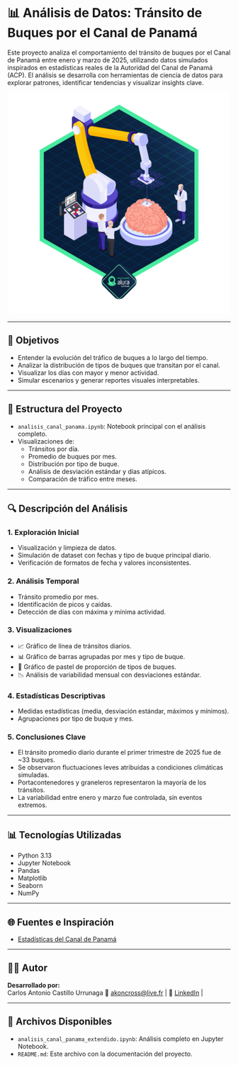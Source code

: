 # 📊 Análisis de Datos: Tránsito de Buques por el Canal de Panamá

Este proyecto analiza el comportamiento del tránsito de buques por el Canal de Panamá entre enero y marzo de 2025, utilizando datos simulados inspirados en estadísticas reales de la Autoridad del Canal de Panamá (ACP). El análisis se desarrolla con herramientas de ciencia de datos para explorar patrones, identificar tendencias y visualizar insights clave.

<p align="center">
  <img src="img/medallita.png" alt="Descripción de la imagen" width="500"/>
</p>

---

## 🎯 Objetivos

- Entender la evolución del tráfico de buques a lo largo del tiempo.
- Analizar la distribución de tipos de buques que transitan por el canal.
- Visualizar los días con mayor y menor actividad.
- Simular escenarios y generar reportes visuales interpretables.

---

## 🧩 Estructura del Proyecto

- `analisis_canal_panama.ipynb`: Notebook principal con el análisis completo.
- Visualizaciones de:
  - Tránsitos por día.
  - Promedio de buques por mes.
  - Distribución por tipo de buque.
  - Análisis de desviación estándar y días atípicos.
  - Comparación de tráfico entre meses.

---

## 🔍 Descripción del Análisis

### 1. Exploración Inicial
- Visualización y limpieza de datos.
- Simulación de dataset con fechas y tipo de buque principal diario.
- Verificación de formatos de fecha y valores inconsistentes.

### 2. Análisis Temporal
- Tránsito promedio por mes.
- Identificación de picos y caídas.
- Detección de días con máxima y mínima actividad.

### 3. Visualizaciones
- 📈 Gráfico de línea de tránsitos diarios.
- 📊 Gráfico de barras agrupadas por mes y tipo de buque.
- 🧁 Gráfico de pastel de proporción de tipos de buques.
- 📉 Análisis de variabilidad mensual con desviaciones estándar.

### 4. Estadísticas Descriptivas
- Medidas estadísticas (media, desviación estándar, máximos y mínimos).
- Agrupaciones por tipo de buque y mes.

### 5. Conclusiones Clave
- El tránsito promedio diario durante el primer trimestre de 2025 fue de ~33 buques.
- Se observaron fluctuaciones leves atribuidas a condiciones climáticas simuladas.
- Portacontenedores y graneleros representaron la mayoría de los tránsitos.
- La variabilidad entre enero y marzo fue controlada, sin eventos extremos.

---

## 📊 Tecnologías Utilizadas

- Python 3.13
- Jupyter Notebook
- Pandas
- Matplotlib
- Seaborn
- NumPy

---

## 🌐 Fuentes e Inspiración

- [Estadísticas del Canal de Panamá](https://pancanal.com/estadisticas/)

---

## 👨‍💻 Autor

**Desarrollado por:**  
Carlos Antonio Castillo Urrunaga
📧 akoncross@live.fr | 💼 [LinkedIn](https://www.linkedin.com/in/carlos-antonio-c-59a8b3159) | 

---

## 📁 Archivos Disponibles

- `analisis_canal_panama_extendido.ipynb`: Análisis completo en Jupyter Notebook.
- `README.md`: Este archivo con la documentación del proyecto.
